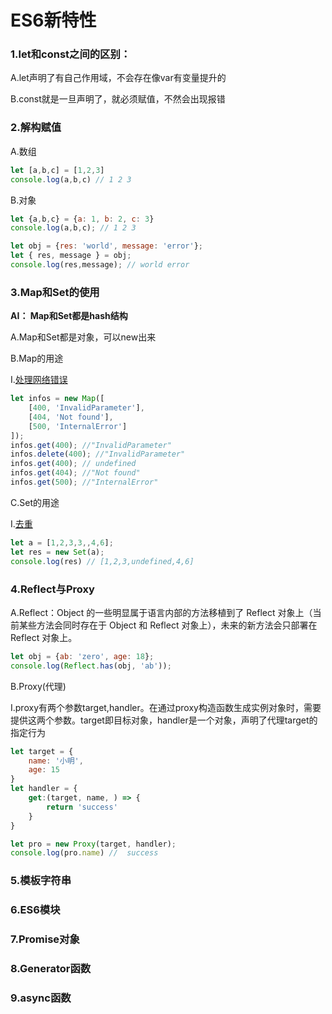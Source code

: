 # ES6新特性

### 1.let和const之间的区别：

A.let声明了有自己作用域，不会存在像var有变量提升的

B.const就是一旦声明了，就必须赋值，不然会出现报错

### 2.解构赋值

A.数组

```js
let [a,b,c] = [1,2,3]
console.log(a,b,c) // 1 2 3
```

B.对象

```js
let {a,b,c} = {a: 1, b: 2, c: 3}
console.log(a,b,c); // 1 2 3

let obj = {res: 'world', message: 'error'}; 
let { res, message } = obj; 
console.log(res,message); // world error
```



### 3.Map和Set的使用

**AI： Map和Set都是hash结构**

A.Map和Set都是对象，可以new出来

B.Map的用途

I.<u>处理网络错误</u>

```js
let infos = new Map([
    [400, 'InvalidParameter'],
    [404, 'Not found'],
    [500, 'InternalError']
]); 
infos.get(400); //"InvalidParameter"
infos.delete(400); //"InvalidParameter"
infos.get(400); // undefined
infos.get(404); //"Not found"
infos.get(500); //"InternalError"
```

C.Set的用途

I.<u>去重</u>

```js
let a = [1,2,3,3,,4,6];
let res = new Set(a);
console.log(res) // [1,2,3,undefined,4,6]
```



### 4.Reflect与Proxy

A.Reflect：Object 的一些明显属于语言内部的方法移植到了 Reflect 对象上（当前某些方法会同时存在于 Object 和 Reflect 对象上），未来的新方法会只部署在 Reflect 对象上。

```js
let obj = {ab: 'zero', age: 18};
console.log(Reflect.has(obj, 'ab'));
```

B.Proxy(代理)

I.proxy有两个参数target,handler。在通过proxy构造函数生成实例对象时，需要提供这两个参数。target即目标对象，handler是一个对象，声明了代理target的指定行为

```js
let target = {
    name: '小明',
    age: 15
}
let handler = {
    get:(target, name, ) => {
        return 'success'
    }
}

let pro = new Proxy(target, handler);
console.log(pro.name) //  success
```



### 5.模板字符串



### 6.ES6模块



### 7.Promise对象



### 8.Generator函数



### 9.async函数

